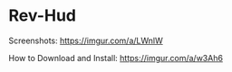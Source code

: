 # Rev-Hud
Screenshots: https://imgur.com/a/LWnlW

How to Download and Install: https://imgur.com/a/w3Ah6
